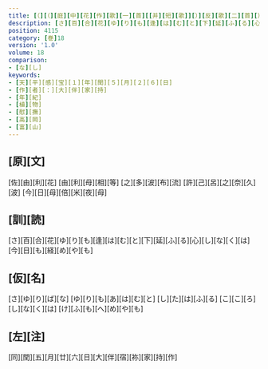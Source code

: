 ```yaml
---
title: [（][（][庭][中][花][作][歌][一][首][[并][短][歌]][）][反][歌][二][首][）]
description: [さ][百][合][花][ゆ][り][も][逢][は][む][と][下][延][ふ][る][心][し][な][く][は][今][日][も][経][め][や][も]
position: 4115
category: [巻]18
version: '1.0'
volume: 18
comparison:
- [な][し]
keywords:
- [天][平][感][宝][１][年][閏][５][月][２][６][日]
- [作][者][：][大][伴][家][持]
- [年][紀]
- [植][物]
- [慰][撫]
- [高][岡]
- [富][山]
---
```


## [原][文]

[佐][由][利][花] [由][利][母][相][等] [之][多][波][布][流] [許][己][呂][之][奈][久][波] [今][日][母][倍][米][夜][母]

## [訓][読]

[さ][百][合][花][ゆ][り][も][逢][は][む][と][下][延][ふ][る][心][し][な][く][は][今][日][も][経][め][や][も]

## [仮][名]

[さ][ゆ][り][ば][な] [ゆ][り][も][あ][は][む][と] [し][た][は][ふ][る] [こ][こ][ろ][し][な][く][は] [け][ふ][も][へ][め][や][も]

## [左][注]

[同][閏][五][月][廿][六][日][大][伴][宿][祢][家][持][作]
